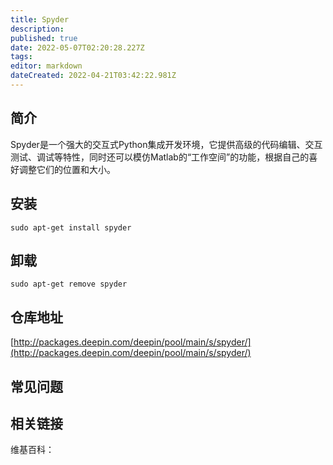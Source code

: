 ```yaml
---
title: Spyder
description: 
published: true
date: 2022-05-07T02:20:28.227Z
tags: 
editor: markdown
dateCreated: 2022-04-21T03:42:22.981Z
---
```


## 简介

Spyder是一个强大的交互式Python集成开发环境，它提供高级的代码编辑、交互测试、调试等特性，同时还可以模仿Matlab的“工作空间”的功能，根据自己的喜好调整它们的位置和大小。

## 安装

`sudo apt-get install spyder`

## 卸载

`sudo apt-get remove spyder`

## 仓库地址

[http://packages.deepin.com/deepin/pool/main/s/spyder/](http://packages.deepin.com/deepin/pool/main/s/spyder/)


## 常见问题


## 相关链接

维基百科：